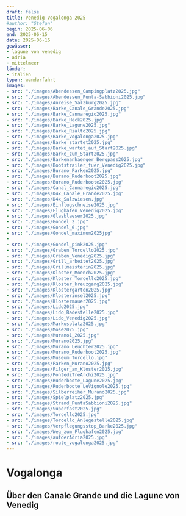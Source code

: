```yaml
---
draft: false
title: Venedig Vogalonga 2025
#author: "Stefan"
begin: 2025-06-06
end: 2025-06-15
date: 2025-06-16
gewässer:
- lagune von venedig
- adria
- mittelmeer
länder:
- italien
typen: wanderfahrt
images:
- src: "./images/Abendessen_Campingplatz2025.jpg"
- src: "./images/Abendessen_Punta-Sabbioni2025.jpg"
- src: "./images/Anreise_Salzburg2025.jpg"
- src: "./images/Barke_Canale_Grande2025.jpg"
- src: "./images/Barke_Cannaregio2025.jpg"
- src: "./images/Barke_Heck2025.jpg"
- src: "./images/Barke_Lagune2025.jpg"
- src: "./images/Barke_Rialto2025.jpg"
- src: "./images/Barke_Vogalonga2025.jpg"
- src: "./images/Barke_startet2025.jpg"
- src: "./images/Barke_wartet_auf_Start2025.jpg"
- src: "./images/Barke_zum_Start2025.jpg"
- src: "./images/Barkenanhaenger_Bergpass2025.jpg"
- src: "./images/Bootstrailer_fuer_Venedig2025.jpg"
- src: "./images/Burano_Parken2025.jpg"
- src: "./images/Burano_Ruderboot2025.jpg"
- src: "./images/Burano_Ruderboote2025.jpg"
- src: "./images/Canal_Cannaregio2025.jpg"
- src: "./images/D4x_Canale_Grande2025.jpg"
- src: "./images/D4x_Salzwiesen.jpg"
- src: "./images/Einflugschneise2025.jpg"
- src: "./images/Flughafen_Venedig2025.jpg"
- src: "./images/Glasblaeser2025.jpg"
- src: "./images/Gondel_2.jpg"
- src: "./images/Gondel_6.jpg"
- src: "./images/Gondel_maximum2025jpg"
- 
- src: "./images/Gondel_pink2025.jpg"
- src: "./images/Graben_Torcello2025.jpg"
- src: "./images/Graben_Venedig2025.jpg"
- src: "./images/Grill_arbeitet2025.jpg"
- src: "./images/Grillmeisterin2025.jpg"
- src: "./images/Kloster_Moench2025.jpg"
- src: "./images/Kloster_Torcello2025.jpg"
- src: "./images/Kloster_kreuzgang2025.jpg"
- src: "./images/Klostergarten2025.jpg"
- src: "./images/Klosterinsel2025.jpg"
- src: "./images/Klostermauer2025.jpg"
- src: "./images/Lido2025.jpg"
- src: "./images/Lido_Badestelle2025.jpg"
- src: "./images/Lido_Venedig2025.jpg"
- src: "./images/Markusplatz2025.jpg"
- src: "./images/Mose2025.jpg"
- src: "./images/Murano1_2025.jpg"
- src: "./images/Murano2025.jpg"
- src: "./images/Murano_Leuchter2025.jpg"
- src: "./images/Murano_Ruderboot2025.jpg"
- src: "./images/Museum_Torcello.jpg"
- src: "./images/Parken_Murano2025.jpg"
- src: "./images/Pilger_am_Kloster2025.jpg"
- src: "./images/PontediTreArchi2025.jpg"
- src: "./images/Ruderboote_Lagune2025.jpg"
- src: "./images/Ruderboote_LeVignole2025.jpg"
- src: "./images/Silberreiher_Murano2025.jpg"
- src: "./images/Spielplatz2025.jpg"
- src: "./images/Strand_PuntaSabbioni2025.jpg"
- src: "./images/Superfast2025.jpg"
- src: "./images/Torcello2025.jpg"
- src: "./images/Torcello_Anlegestelle2025.jpg"
- src: "./images/Verpflegungsstop_Barke2025.jpg"
- src: "./images/Weg_zum_Flughafen2025.jpg"
- src: "./images/aufderAdria2025.jpg"
- src: "./images/route_vogalonga2025.jpg"
---
```


# Vogalonga

## Über den Canale Grande und die Lagune von Venedig


